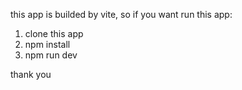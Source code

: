 this app is builded by vite, so if you want run this app:

1) clone this app
2) npm install
3) npm run dev

thank you
